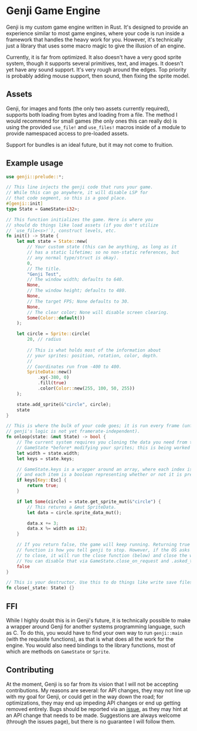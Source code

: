 # Genji Game Engine

Genji is my custom game engine written in Rust. It's designed to provide an experience similar to most game engines, where your code is run inside a framework that handles the heavy work for you. However, it's technically just a library that uses some macro magic to give the illusion of an engine.

Currently, it is far from optimized. It also doesn't have a very good sprite system, though it supports several primitives, text, and images. It doesn't yet have any sound support. It's very rough around the edges. Top priority is probably adding mouse support, then sound, then fixing the sprite model.

## Assets

Genji, for images and fonts (the only two assets currently required), supports both loading from bytes and loading from a file. The method I would recommend for small games (the only ones this can really do) is using the provided `use_file!` and `use_files!` macros inside of a module to provide namespaced access to pre-loaded assets.

Support for bundles is an ideal future, but it may not come to fruition.

## Example usage

```rust
use genji::prelude::*;

// This line injects the genji code that runs your game.
// While this can go anywhere, it will disable LSP for
// that code segment, so this is a good place.
#[genji::init]
type State = GameState<i32>;

// This function initializes the game. Here is where you
// should do things like load assets (if you don't utilize
// `use_file<s>!`), construct levels, etc.
fn init() -> State {
    let mut state = State::new(
        // Your custom state (this can be anything, as long as it
        // has a static lifetime; so no non-static references, but
        // any normal type/struct is okay).
        0,
        // The title.
        "Genji Test",
        // The window width; defaults to 640.
        None,
        // The window height; defaults to 480.
        None,
        // The target FPS; None defaults to 30.
        None,
        // The clear color; None will disable screen clearing.
        Some(Color::default())
    );

    let circle = Sprite::circle(
        20, // radius
        
        // This is what holds most of the information about
        // your sprites: position, rotation, color, depth.
        //
        // Coordinates run from -400 to 400.
        SpriteData::new()
            .xy(-380, 0)
            .fill(true)
            .color(Color::new(255, 100, 50, 255))
    );

    state.add_sprite(&"circle", circle);
    state
}

// This is where the bulk of your code goes; it is run every frame (unfortunately,
// genji's logic is not yet framerate-independent).
fn onloop(state: &mut State) -> bool {
    // The current system requires you cloning the data you need from the
    // GameState *before* modifying your sprites; this is being worked on.
    let width = state.width;
    let keys = state.keys;

    // GameState.keys is a wrapper around an array, where each index is a key
    // and each item is a boolean representing whether or not it is pressed.
    if keys[Key::Esc] {
        return true;
    }

    if let Some(circle) = state.get_sprite_mut(&"circle") {
        // This returns a &mut SpriteData.
        let data = circle.sprite_data_mut();

        data.x += 3;
        data.x %= width as i32;
    }

    // If you return false, the game will keep running. Returning true from this
    // function is how you tell genji to stop. However, if the OS asks the game
    // to close, it will run the close function (below) and close the window.
    // You can disable that via GameState.close_on_request and .asked_to_close.
    false
}

// This is your destructor. Use this to do things like write save files.
fn close(_state: State) {}
```

## FFI

While I highly doubt this is in Genji's future, it is technically possible to make a wrapper around Genji for another systems programming language, such as C. To do this, you would have to find your own way to run `genji::main` (with the requisite functions), as that is what does all the work for the engine. You would also need bindings to the library functions, most of which are methods on `GameState` or `Sprite`.

## Contributing

At the moment, Genji is so far from its vision that I will not be accepting contributions. My reasons are several: for API changes, they may not line up with my goal for Genji, or could get in the way down the road; for optimizations, they may end up impeding API changes or end up getting removed entirely. Bugs should be reported via an [issue](https://github.com/kyllingene/genji), as they may hint at an API change that needs to be made. Suggestions are always welcome (through the issues page), but there is no guarantee I will follow them.
